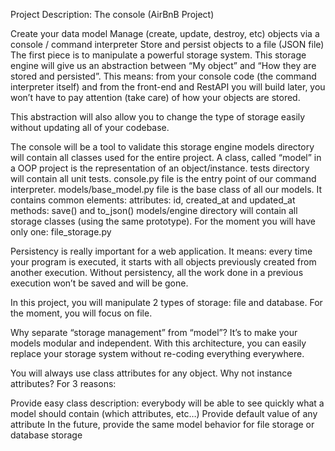 Project Description: The console (AirBnB Project)

Create your data model
Manage (create, update, destroy, etc) objects via a console / command interpreter
Store and persist objects to a file (JSON file)
The first piece is to manipulate a powerful storage system.
This storage engine will give us an abstraction between “My object” and “How they are stored and persisted”.
This means: from your console code (the command interpreter itself) and from the front-end and RestAPI you will build later,
you won’t have to pay attention (take care) of how your objects are stored.

This abstraction will also allow you to change the type of storage easily without updating all of your codebase.

The console will be a tool to validate this storage engine
models directory will contain all classes used for the entire project.
A class, called “model” in a OOP project is the representation of an object/instance.
tests directory will contain all unit tests.
console.py file is the entry point of our command interpreter.
models/base_model.py file is the base class of all our models. It contains common elements:
attributes: id, created_at and updated_at
methods: save() and to_json()
models/engine directory will contain all storage classes (using the same prototype).
For the moment you will have only one: file_storage.py

Persistency is really important for a web application. It means: every time your program is executed,
it starts with all objects previously created from another execution.
Without persistency, all the work done in a previous execution won’t be saved and will be gone.

In this project, you will manipulate 2 types of storage: file and database. For the moment, you will focus on file.

Why separate “storage management” from “model”? It’s to make your models modular and independent.
With this architecture, you can easily replace your storage system without re-coding everything everywhere.

You will always use class attributes for any object. Why not instance attributes? For 3 reasons:

Provide easy class description: everybody will be able to see quickly what a model should contain (which attributes, etc…)
Provide default value of any attribute
In the future, provide the same model behavior for file storage or database storage
